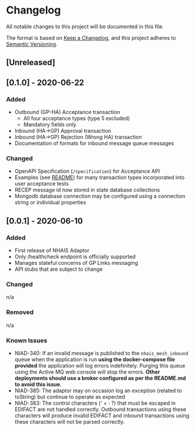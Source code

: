 # Changelog
All notable changes to this project will be documented in this file.

The format is based on [Keep a Changelog](https://keepachangelog.com/en/1.0.0/),
and this project adheres to [Semantic Versioning](https://semver.org/spec/v2.0.0.html).

## [Unreleased]

## [0.1.0] - 2020-06-22

### Added
- Outbound (GP-HA) Acceptance transaction
    - All four acceptance types (type 5 excluded)
    - Mandatory fields only
- Inbound (HA->GP) Approval transaction
- Inbound (HA->GP) Rejection (Wrong HA) transaction
- Documentation of formats for inbound message queue messages

### Changed
- OpenAPI Specification (`/specification`) for Acceptance API
- Examples (see [README](./README.md)) for many transaction types incorporated into user acceptance tests
- RECEP message id now stored in state database collections
- Mongodb database connection may be configured using a connection string or individual properties

## [0.0.1] - 2020-06-10
### Added
- First release of NHAIS Adaptor
- Only /healthcheck endpoint is officially supported
- Manages stateful concerns of GP Links messaging
- API stubs that are subject to change

### Changed
n/a

### Removed
n/a

### Known Issues
- NIAD-340: If an invalid message is published to the `nhais_mesh_inbound` queue when the application is run **using the 
  docker-compose file provided** the application will log errors indefinitely. Purging this queue using the Active MQ 
  web console will stop the errors. __Other deployments should use a broker configured as per the README.md to avoid 
  this issue.__
- NIAD-385: The adaptor may on occasion log an exception (related to toString) but continue to operate as expected
- NIAD-383: The control characters (' + : ?) that must be escaped in EDIFACT are not handled correctly. Outbound 
  transactions using  these characters will produce invalid EDIFACT and inbound transactions using these characters will
  not be parsed correctly.